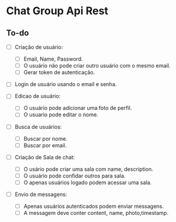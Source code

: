 # Chat Group Api Rest

## To-do

- [ ] Criação de usuário:

  - [ ] Email, Name, Password.
  - [ ] O usuário não pode criar outro usuário com o mesmo email.
  - [ ] Gerar token de autenticação.

- [ ] Login de usuário usando o email e senha.
- [ ] Edicao de usuário:

  - [ ] O usuário pode adicionar uma foto de perfil.
  - [ ] O usuario pode editar o nome.

- [ ] Busca de usuários:

  - [ ] Buscar por nome.
  - [ ] Buscar por email.

- [ ] Criação de Sala de chat:

  - [ ] O usário pode criar uma sala com name, description.
  - [ ] O usuário pode confidar outros para sala.
  - [ ] O apenas usuários logado podem acessar uma sala.

- [ ] Envio de messagens:

  - [ ] Apenas usuários autenticados podem enviar messagens.
  - [ ] A messagem deve conter content, name, photo,timestamp.
